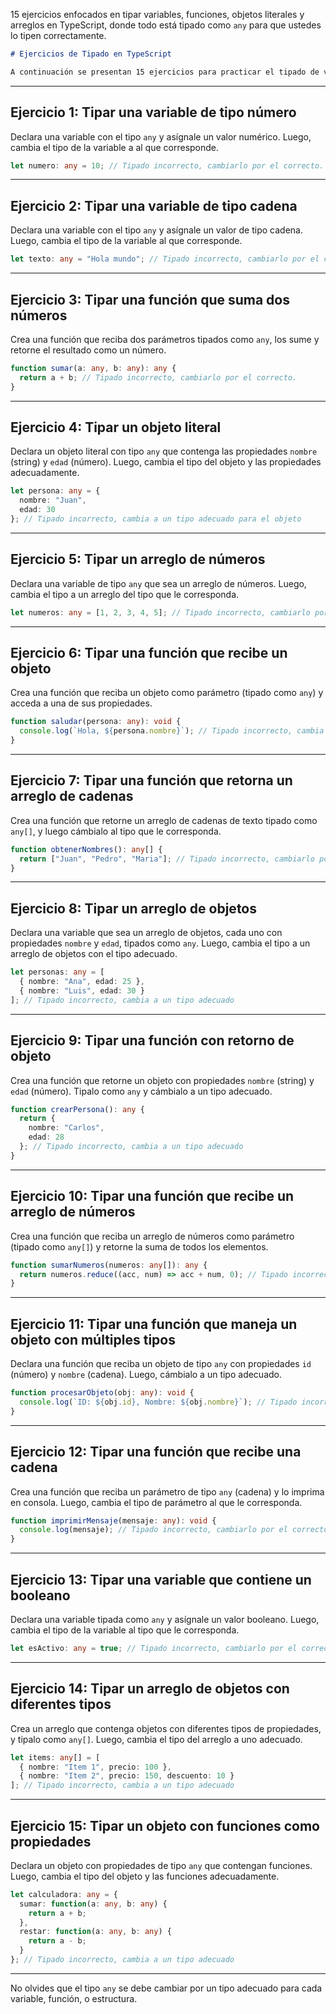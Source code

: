 15 ejercicios enfocados en tipar variables, funciones, objetos literales y arreglos en TypeScript, donde todo está tipado como `any` para que ustedes lo tipen correctamente.

```markdown
# Ejercicios de Tipado en TypeScript

A continuación se presentan 15 ejercicios para practicar el tipado de variables, funciones, objetos literales y arreglos en TypeScript. Cada ejercicio tiene la palabra clave `any` para que ustedes puedan tipar correctamente las variables, funciones y estructuras de datos.
```

---

## Ejercicio 1: Tipar una variable de tipo número
Declara una variable con el tipo `any` y asígnale un valor numérico. Luego, cambia el tipo de la variable a al que corresponde.

```ts
let numero: any = 10; // Tipado incorrecto, cambiarlo por el correcto.'
```

---

## Ejercicio 2: Tipar una variable de tipo cadena
Declara una variable con el tipo `any` y asígnale un valor de tipo cadena. Luego, cambia el tipo de la variable al que corresponde.

```ts
let texto: any = "Hola mundo"; // Tipado incorrecto, cambiarlo por el correcto.
```

---

## Ejercicio 3: Tipar una función que suma dos números
Crea una función que reciba dos parámetros tipados como `any`, los sume y retorne el resultado como un número.

```ts
function sumar(a: any, b: any): any {
  return a + b; // Tipado incorrecto, cambiarlo por el correcto.
}
```

---

## Ejercicio 4: Tipar un objeto literal
Declara un objeto literal con tipo `any` que contenga las propiedades `nombre` (string) y `edad` (número). Luego, cambia el tipo del objeto y las propiedades adecuadamente.

```ts
let persona: any = {
  nombre: "Juan",
  edad: 30
}; // Tipado incorrecto, cambia a un tipo adecuado para el objeto
```

---

## Ejercicio 5: Tipar un arreglo de números
Declara una variable de tipo `any` que sea un arreglo de números. Luego, cambia el tipo a un arreglo del tipo que le corresponda.

```ts
let numeros: any = [1, 2, 3, 4, 5]; // Tipado incorrecto, cambiarlo por el correcto.
```

---

## Ejercicio 6: Tipar una función que recibe un objeto
Crea una función que reciba un objeto como parámetro (tipado como `any`) y acceda a una de sus propiedades.

```ts
function saludar(persona: any): void {
  console.log(`Hola, ${persona.nombre}`); // Tipado incorrecto, cambia a un tipo adecuado
}
```

---

## Ejercicio 7: Tipar una función que retorna un arreglo de cadenas
Crea una función que retorne un arreglo de cadenas de texto tipado como `any[]`, y luego cámbialo al tipo que le corresponda.

```ts
function obtenerNombres(): any[] {
  return ["Juan", "Pedro", "Maria"]; // Tipado incorrecto, cambiarlo por el correcto.
}
```

---

## Ejercicio 8: Tipar un arreglo de objetos
Declara una variable que sea un arreglo de objetos, cada uno con propiedades `nombre` y `edad`, tipados como `any`. Luego, cambia el tipo a un arreglo de objetos con el tipo adecuado.

```ts
let personas: any = [
  { nombre: "Ana", edad: 25 },
  { nombre: "Luis", edad: 30 }
]; // Tipado incorrecto, cambia a un tipo adecuado
```

---

## Ejercicio 9: Tipar una función con retorno de objeto
Crea una función que retorne un objeto con propiedades `nombre` (string) y `edad` (número). Tipalo como `any` y cámbialo a un tipo adecuado.

```ts
function crearPersona(): any {
  return {
    nombre: "Carlos",
    edad: 28
  }; // Tipado incorrecto, cambia a un tipo adecuado
}
```

---

## Ejercicio 10: Tipar una función que recibe un arreglo de números
Crea una función que reciba un arreglo de números como parámetro (tipado como `any[]`) y retorne la suma de todos los elementos.

```ts
function sumarNumeros(numeros: any[]): any {
  return numeros.reduce((acc, num) => acc + num, 0); // Tipado incorrecto, cambiarlo por el correcto.
}
```

---

## Ejercicio 11: Tipar una función que maneja un objeto con múltiples tipos
Declara una función que reciba un objeto de tipo `any` con propiedades `id` (número) y `nombre` (cadena). Luego, cámbialo a un tipo adecuado.

```ts
function procesarObjeto(obj: any): void {
  console.log(`ID: ${obj.id}, Nombre: ${obj.nombre}`); // Tipado incorrecto, cambia a un tipo adecuado
}
```

---

## Ejercicio 12: Tipar una función que recibe una cadena
Crea una función que reciba un parámetro de tipo `any` (cadena) y lo imprima en consola. Luego, cambia el tipo de parámetro al que le corresponda.

```ts
function imprimirMensaje(mensaje: any): void {
  console.log(mensaje); // Tipado incorrecto, cambiarlo por el correcto.
}
```

---

## Ejercicio 13: Tipar una variable que contiene un booleano
Declara una variable tipada como `any` y asígnale un valor booleano. Luego, cambia el tipo de la variable al tipo que le corresponda.

```ts
let esActivo: any = true; // Tipado incorrecto, cambiarlo por el correcto.
```

---

## Ejercicio 14: Tipar un arreglo de objetos con diferentes tipos
Crea un arreglo que contenga objetos con diferentes tipos de propiedades, y tipalo como `any[]`. Luego, cambia el tipo del arreglo a uno adecuado.

```ts
let items: any[] = [
  { nombre: "Item 1", precio: 100 },
  { nombre: "Item 2", precio: 150, descuento: 10 }
]; // Tipado incorrecto, cambia a un tipo adecuado
```

---

## Ejercicio 15: Tipar un objeto con funciones como propiedades
Declara un objeto con propiedades de tipo `any` que contengan funciones. Luego, cambia el tipo del objeto y las funciones adecuadamente.

```ts
let calculadora: any = {
  sumar: function(a: any, b: any) {
    return a + b;
  },
  restar: function(a: any, b: any) {
    return a - b;
  }
}; // Tipado incorrecto, cambia a un tipo adecuado
```

---

No olvides que el tipo `any` se debe cambiar por un tipo adecuado para cada variable, función, o estructura.